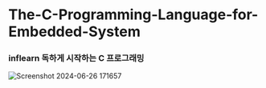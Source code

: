 # The-C-Programming-Language-for-Embedded-System


### inflearn 독하게 시작하는 C 프로그래밍

![Screenshot 2024-06-26 171657](https://github.com/MarkSon-42/CforEmbedded/assets/84828274/600e257d-ffe9-471f-9d0c-51f1ce822a64)
